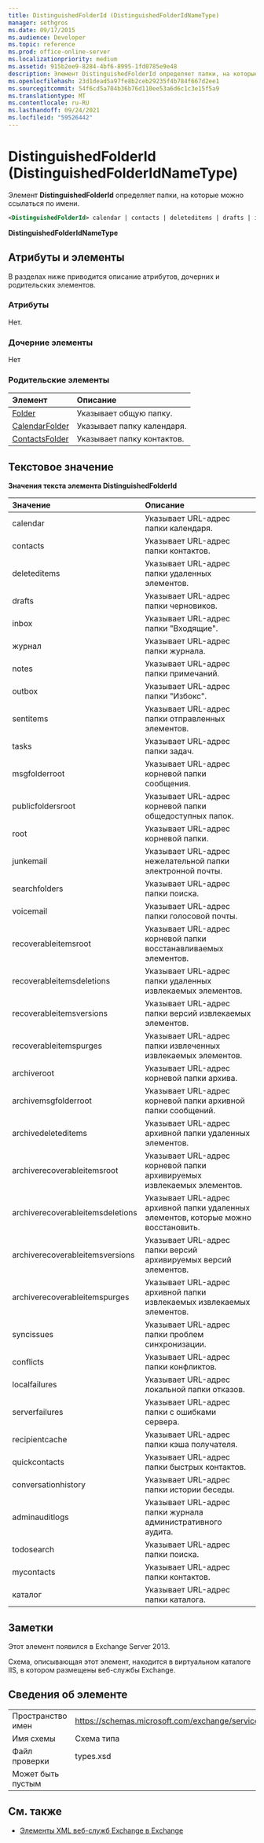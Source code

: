 ```yaml
---
title: DistinguishedFolderId (DistinguishedFolderIdNameType)
manager: sethgros
ms.date: 09/17/2015
ms.audience: Developer
ms.topic: reference
ms.prod: office-online-server
ms.localizationpriority: medium
ms.assetid: 915b2ee9-8284-4bf6-8995-1fd0785e9e48
description: Элемент DistinguishedFolderId определяет папки, на которые можно ссылаться по имени.
ms.openlocfilehash: 23d1dead5a97fe8b2ceb29235f4b784f667d2ee1
ms.sourcegitcommit: 54f6cd5a704b36b76d110ee53a6d6c1c3e15f5a9
ms.translationtype: MT
ms.contentlocale: ru-RU
ms.lasthandoff: 09/24/2021
ms.locfileid: "59526442"
---
```

# <a name="distinguishedfolderid-distinguishedfolderidnametype"></a>DistinguishedFolderId (DistinguishedFolderIdNameType)

Элемент **DistinguishedFolderId** определяет папки, на которые можно ссылаться по имени. 
  
```XML
<DistinguishedFolderId> calendar | contacts | deleteditems | drafts | inbox | journal | notes | outbox | sentitems | tasks | msgfolderroot | publicfoldersroot | root | junkemail | searchfolders | voicemail | recoverableitemsroot | recoverableitemsdeletions | recoverableitemsversions | recoverableitemspurges | archiveroot | archivemsgfolderroot | archivedeleteditems | archiverecoverableitemsroot | archiverecoverableitemsdeletions | archiverecoverableitemsversions | archiverecoverableitemspurges | syncissues | conflicts | localfailures | serverfailures | recipientcache | quickcontacts | conversationhistory | adminauditlogs | todosearch | mycontacts | directory | imcontactlist | peopleconnect</DistinguishedFolderId>
```

 **DistinguishedFolderIdNameType**
## <a name="attributes-and-elements"></a>Атрибуты и элементы

В разделах ниже приводится описание атрибутов, дочерних и родительских элементов.
  
### <a name="attributes"></a>Атрибуты

Нет.
  
### <a name="child-elements"></a>Дочерние элементы

Нет
  
### <a name="parent-elements"></a>Родительские элементы

|**Элемент**|**Описание**|
|:-----|:-----|
|[Folder](folder.md) <br/> |Указывает общую папку.  <br/> |
|[CalendarFolder](calendarfolder.md) <br/> |Указывает папку календаря.  <br/> |
|[ContactsFolder](contactsfolder.md) <br/> |Указывает папку контактов.  <br/> |
   
## <a name="text-value"></a>Текстовое значение

**Значения текста элемента DistinguishedFolderId**

|**Значение**|**Описание**|
|:-----|:-----|
|calendar  <br/> |Указывает URL-адрес папки календаря.  <br/> |
|contacts  <br/> |Указывает URL-адрес папки контактов.  <br/> |
|deleteditems  <br/> |Указывает URL-адрес папки удаленных элементов.  <br/> |
|drafts  <br/> |Указывает URL-адрес папки черновиков.  <br/> |
|inbox  <br/> |Указывает URL-адрес папки "Входящие".  <br/> |
|журнал  <br/> |Указывает URL-адрес папки журнала.  <br/> |
|notes  <br/> |Указывает URL-адрес папки примечаний.  <br/> |
|outbox  <br/> |Указывает URL-адрес папки "Избокс".  <br/> |
|sentitems  <br/> |Указывает URL-адрес папки отправленных элементов.  <br/> |
|tasks  <br/> |Указывает URL-адрес папки задач.  <br/> |
|msgfolderroot  <br/> |Указывает URL-адрес корневой папки сообщения.  <br/> |
|publicfoldersroot  <br/> |Указывает URL-адрес корневой папки общедоступных папок.  <br/> |
|root  <br/> |Указывает URL-адрес корневой папки.  <br/> |
|junkemail  <br/> |Указывает URL-адрес нежелательной папки электронной почты.  <br/> |
|searchfolders  <br/> |Указывает URL-адрес папки поиска.  <br/> |
|voicemail  <br/> |Указывает URL-адрес папки голосовой почты.  <br/> |
|recoverableitemsroot  <br/> |Указывает URL-адрес корневой папки восстанавливаемых элементов.  <br/> |
|recoverableitemsdeletions  <br/> |Указывает URL-адрес папки удаленных извлекаемых элементов.  <br/> |
|recoverableitemsversions  <br/> |Указывает URL-адрес папки версий извлекаемых элементов.  <br/> |
|recoverableitemspurges  <br/> |Указывает URL-адрес папки извлеченных извлекаемых элементов.  <br/> |
|archiveroot  <br/> |Указывает URL-адрес корневой папки архива.  <br/> |
|archivemsgfolderroot  <br/> |Указывает URL-адрес корневой папки архивной папки сообщений.  <br/> |
|archivedeleteditems  <br/> |Указывает URL-адрес архивной папки удаленных элементов.  <br/> |
|archiverecoverableitemsroot  <br/> |Указывает URL-адрес корневой папки архивируемых извлекаемых элементов.  <br/> |
|archiverecoverableitemsdeletions  <br/> |Указывает URL-адрес архивной папки удаленных элементов, которые можно восстановить.  <br/> |
|archiverecoverableitemsversions  <br/> |Указывает URL-адрес папки версий архивируемых версий элементов.  <br/> |
|archiverecoverableitemspurges  <br/> |Указывает URL-адрес архивной папки извлекаемых извлекаемых элементов.  <br/> |
|syncissues  <br/> |Указывает URL-адрес папки проблем синхронизации.  <br/> |
|conflicts  <br/> |Указывает URL-адрес папки конфликтов.  <br/> |
|localfailures  <br/> |Указывает URL-адрес локальной папки отказов.  <br/> |
|serverfailures  <br/> |Указывает URL-адрес папки с ошибками сервера.  <br/> |
|recipientcache  <br/> |Указывает URL-адрес папки кэша получателя.  <br/> |
|quickcontacts  <br/> |Указывает URL-адрес папки быстрых контактов.  <br/> |
|conversationhistory  <br/> |Указывает URL-адрес папки истории беседы.  <br/> |
|adminauditlogs  <br/> |Указывает URL-адрес папки журнала административного аудита.  <br/> |
|todosearch  <br/> |Указывает URL-адрес папки поиска.  <br/> |
|mycontacts  <br/> |Указывает URL-адрес папки контактов.  <br/> |
|каталог  <br/> |Указывает URL-адрес папки каталога.  <br/> |
   
## <a name="remarks"></a>Заметки

Этот элемент появился в Exchange Server 2013.
  
Схема, описывающая этот элемент, находится в виртуальном каталоге IIS, в котором размещены веб-службы Exchange.
  
## <a name="element-information"></a>Сведения об элементе

|||
|:-----|:-----|
|Пространство имен  <br/> |https://schemas.microsoft.com/exchange/services/2006/types  <br/> |
|Имя схемы  <br/> |Схема типа  <br/> |
|Файл проверки  <br/> |types.xsd  <br/> |
|Может быть пустым  <br/> ||
   
## <a name="see-also"></a>См. также

- [Элементы XML веб-служб Exchange в Exchange](ews-xml-elements-in-exchange.md)

